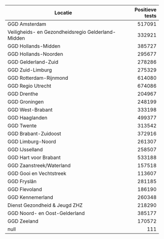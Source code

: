 | Locatie | Positieve tests |
|---------|----------------:|
| GGD Amsterdam                            | 517091 |
| Veiligheids- en Gezondheidsregio Gelderland-Midden | 332921 |
| GGD Hollands-Midden                      | 385727 |
| GGD Hollands-Noorden                     | 295677 |
| GGD Gelderland-Zuid                      | 278286 |
| GGD Zuid-Limburg                         | 275329 |
| GGD Rotterdam-Rijnmond                   | 614080 |
| GGD Regio Utrecht                        | 674086 |
| GGD Drenthe                              | 204967 |
| GGD Groningen                            | 248199 |
| GGD West-Brabant                         | 333198 |
| GGD Haaglanden                           | 499377 |
| GGD Twente                               | 313542 |
| GGD Brabant-Zuidoost                     | 372916 |
| GGD Limburg-Noord                        | 261307 |
| GGD IJsselland                           | 258507 |
| GGD Hart voor Brabant                    | 533188 |
| GGD Zaanstreek/Waterland                 | 157518 |
| GGD Gooi en Vechtstreek                  | 113607 |
| GGD Fryslân                              | 281185 |
| GGD Flevoland                            | 186190 |
| GGD Kennemerland                         | 260348 |
| Dienst Gezondheid & Jeugd ZHZ            | 218290 |
| GGD Noord- en Oost-Gelderland            | 385177 |
| GGD Zeeland                              | 170572 |
| null                                     |   111 |
